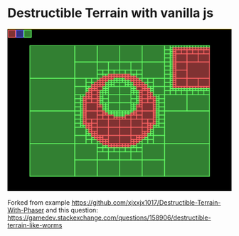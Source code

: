 # Destructible Terrain with vanilla js

![Example](/assets/dquad_v1.png)

Forked from example https://github.com/xjxxjx1017/Destructible-Terrain-With-Phaser and this question: https://gamedev.stackexchange.com/questions/158906/destructible-terrain-like-worms
